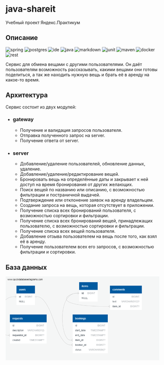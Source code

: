 # java-shareit
Учебный проект Яндекс.Практикум

## Описание
![spring](https://img.shields.io/badge/Spring-6DB33F?style=for-the-badge&logo=spring&logoColor=white) ![postgres](https://img.shields.io/badge/PostgreSQL-316192?style=for-the-badge&logo=postgresql&logoColor=white
) ![ide](https://img.shields.io/badge/IntelliJ_IDEA-000000.svg?style=for-the-badge&logo=intellij-idea&logoColor=white
) ![java](https://img.shields.io/badge/Java11-ED8B00?style=for-the-badge&logo=openjdk&logoColor=white
) ![markdown](https://img.shields.io/badge/Markdown-000000?style=for-the-badge&logo=markdown&logoColor=white
) ![junit](https://img.shields.io/badge/junit5-DC143C?style=for-the-badge&logo=junit5&logoColor=white
) ![maven](https://img.shields.io/badge/Apache_Maven-008000?style=for-the-badge&logo=apachemaven&logoColor=white) ![docker](https://img.shields.io/badge/Docker-2496ED?style=for-the-badge&logo=docker&logoColor=white) ![rest](https://img.shields.io/badge/REST-FFA500?style=for-the-badge&logo=airbrakedotio&logoColor=white)

Сервис для обмена вещами с другими пользователями. Он даёт пользователям возможность рассказывать, какими вещами они готовы поделиться, а так же находить нужную вещь и брать её в аренду на какое-то время.

## Архитектура

Сервис состоит из двух модулей:

+ ### gateway

  + Получение и валидация запросов пользователя.
  + Отправка полученного запрос на server.
  + Получение ответа от server.

+ ### server

  + Добавление/удаление пользователей, обновление данных, удаление.
  + Добавление/удаление/редактирование вещей.
  + Бронировать вещь на определённые даты и закрывает к ней доступ на время бронирования от других желающих.
  + Поиск вещей по названию или описанию, с возможностью фильтрации и постраничной выдачей.
  + Подтверждение или отклонение заявок на аренду владельцем.
  + Создание запроса на вещь, которая отсутствует в приложении.
  + Получение списка всех бронирований пользователя, с возможностью сортировки и фильтрации. 
  + Получение списка всех бронирований вещей, принадлежащих пользователю, с возможностью сортировки и фильтрации.
  + Получение списка всех вещей пользователя.
  + Добавление отзыва пользователем на вещь после того, как взял её в аренду.
  + Получение пользователем всех его запросов, с возможностью фильтрации и сортировки.

## База данных
![data_base](server/src/main/resources/QuickDBD-export.png)